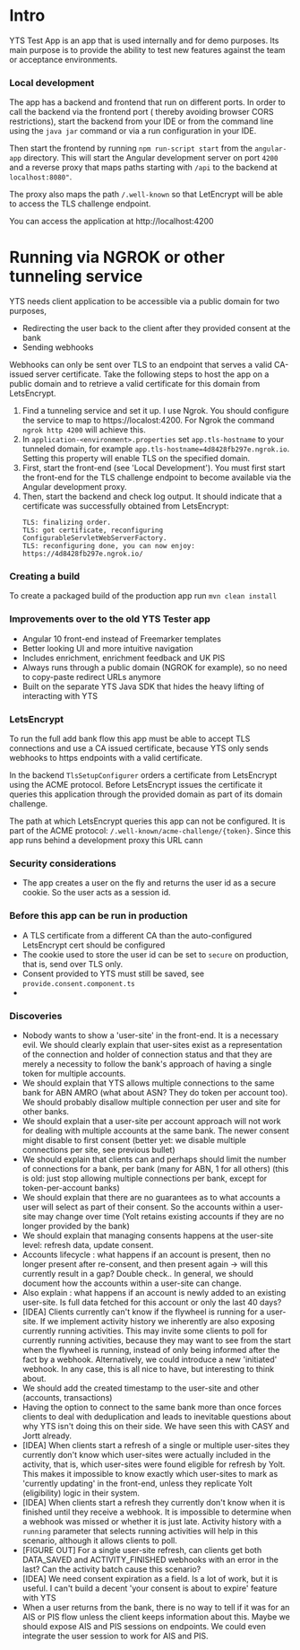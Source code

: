 # Intro

YTS Test App is an app that is used internally and for demo purposes. Its main purpose is to provide the ability to test
new features against the team or acceptance environments.

### Local development

The app has a backend and frontend that run on different ports. In order to call the backend via the frontend port (
thereby avoiding browser CORS restrictions), start the backend from your IDE or from the command line using
the `java jar` command or via a run configuration in your IDE.

Then start the frontend by running `npm run-script start` from the `angular-app` directory. This will start the Angular
development server on port `4200` and a reverse proxy that maps paths starting with `/api` to the backend
at `localhost:8080"`.

The proxy also maps the path `/.well-known` so that LetEncrypt will be able to access the TLS challenge endpoint.

You can access the application at http://localhost:4200

# Running via NGROK or other tunneling service

YTS needs client application to be accessible via a public domain for two purposes,

- Redirecting the user back to the client after they provided consent at the bank
- Sending webhooks

Webhooks can only be sent over TLS to an endpoint that serves a valid CA-issued server certificate. Take the following
steps to host the app on a public domain and to retrieve a valid certificate for this domain from LetsEncrypt.

1. Find a tunneling service and set it up. I use Ngrok. You should configure the service to map to https://localost:4200. 
   For Ngrok the command `ngrok http 4200` will achieve this.
2. In `application-<environment>.properties` set `app.tls-hostname` to your tunneled domain, for example
   `app.tls-hostname=4d8428fb297e.ngrok.io`. Setting this property will enable TLS on the specified domain.
3. First, start the front-end (see 'Local Development'). You must first start the front-end for the TLS challenge
   endpoint to become available via the Angular development proxy.
4. Then, start the backend and check log output. It should indicate that a certificate was successfully obtained from
   LetsEncrypt:
   ```
   TLS: finalizing order.
   TLS: got certificate, reconfiguring ConfigurableServletWebServerFactory.
   TLS: reconfiguring done, you can now enjoy: https://4d8428fb297e.ngrok.io/
   ```

### Creating a build

To create a packaged build of the production app run `mvn clean install`

### Improvements over to the old YTS Tester app

- Angular 10 front-end instead of Freemarker templates
- Better looking UI and more intuitive navigation
- Includes enrichment, enrichment feedback and UK PIS
- Always runs through a public domain (NGROK for example), so no need to copy-paste redirect URLs anymore
- Built on the separate YTS Java SDK that hides the heavy lifting of interacting with YTS

### LetsEncrypt

To run the full add bank flow this app must be able to accept TLS connections and use a CA issued certificate, because
YTS only sends webhooks to https endpoints with a valid certificate.

In the backend `TlsSetupConfigurer` orders a certificate from LetsEncrypt using the ACME protocol. Before LetsEncrypt
issues the certificate it queries this application through the provided domain as part of its domain challenge.

The path at which LetsEncrypt queries this app can not be configured. It is part of the ACME protocol:
`/.well-known/acme-challenge/{token}`. Since this app runs behind a development proxy this URL cann

### Security considerations

- The app creates a user on the fly and returns the user id as a secure cookie. So the user acts as a session id.

### Before this app can be run in production

- A TLS certificate from a different CA than the auto-configured LetsEncrypt cert should be configured
- The cookie used to store the user id can be set to `secure` on production, that is, send over TLS only.
- Consent provided to YTS must still be saved, see `provide.consent.component.ts`
-

### Discoveries

- Nobody wants to show a 'user-site' in the front-end. It is a necessary evil. We should clearly explain that user-sites
  exist as a representation of the connection and holder of connection status and that they are merely a necessity to
  follow the bank's approach of having a single token for multiple accounts.
- We should explain that YTS allows multiple connections to the same bank for ABN AMRO (what about ASN? They do token
  per account too). We should probably disallow multiple connection per user and site for other banks.
- We should explain that a user-site per account approach will not work for dealing with multiple accounts at the same
  bank. The newer consent might disable to first consent (better yet: we disable multiple connections per site, see
  previous bullet)
- We should explain that clients can and perhaps should limit the number of connections for a bank, per bank
  (many for ABN, 1 for all others) (this is old: just stop allowing multiple connections per bank, except for
  token-per-account banks)
- We should explain that there are no guarantees as to what accounts a user will select as part of their consent. So the
  accounts within a user-site may change over time (Yolt retains existing accounts if they are no longer provided by the
  bank)
- We should explain that managing consents happens at the user-site level: refresh data, update consent.
- Accounts lifecycle : what happens if an account is present, then no longer present after re-consent, and then present
  again -> will this currently result in a gap? Double check.. In general, we should document how the accounts within a
  user-site can change.
- Also explain : what happens if an account is newly added to an existing user-site. Is full data fetched for this
  account or only the last 40 days?
- [IDEA] Clients currently can't know if the flywheel is running for a user-site. If we implement activity history we
  inherently are also exposing currently running activities. This may invite some clients to poll for currently running
  activities, because they may want to see from the start when the flywheel is running, instead of only being informed
  after the fact by a webhook. Alternatively, we could introduce a new 'initiated' webhook. In any case, this is all
  nice to have, but interesting to think about.
- We should add the created timestamp to the user-site and other (accounts, transactions)
- Having the option to connect to the same bank more than once forces clients to deal with deduplication and leads to
  inevitable questions about why YTS isn't doing this on their side. We have seen this with CASY and Jortt already.
- [IDEA] When clients start a refresh of a single or multiple user-sites they currently don't know which user-sites were
  actually included in the activity, that is, which user-sites were found eligible for refresh by Yolt. This makes it
  impossible to know exactly which user-sites to mark as 'currently updating' in the front-end, unless they replicate
  Yolt (eligibility) logic in their system.
- [IDEA] When clients start a refresh they currently don't know when it is finished until they receive a webhook. It is
  impossible to determine when a webhook was missed or whether it is just late. Activity history with a `running`
  parameter that selects running activities will help in this scenario, although it allows clients to poll.
- [FIGURE OUT] For a single user-site refresh, can clients get both DATA_SAVED and ACTIVITY_FINISHED webhooks with an
  error in the last? Can the activity batch cause this scenario?
- [IDEA] We need consent expiration as a field. Is a lot of work, but it is useful. I can't build a decent 'your consent
  is about to expire' feature with YTS
- When a user returns from the bank, there is no way to tell if it was for an AIS or PIS flow unless the client keeps
  information about this. Maybe we should expose AIS and PIS sessions on endpoints. We could even integrate the
  user session to work for AIS and PIS.
